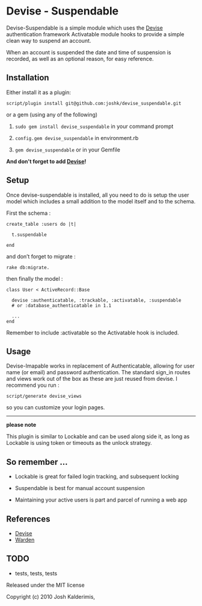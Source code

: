 Devise - Suspendable
=================

Devise-Suspendable is a simple module which uses the [Devise](http://github.com/plataformatec/devise) authentication framework Activatable module hooks to provide a simple clean way to suspend an account.

When an account is suspended the date and time of suspension is recorded, as well as an optional reason, for easy reference.


Installation
------------

Either install it as a plugin:

    script/plugin install git@github.com:joshk/devise_suspendable.git

or a gem (using any of the following)

1. `sudo gem install devise_suspendable` in your command prompt

2. `config.gem devise_suspendable` in environment.rb

3. `gem devise_suspendable` or in your Gemfile


**And don't forget to add [Devise](http://github.com/plataformatec/devise)!**


Setup
-----

Once devise-suspendable is installed, all you need to do is setup the user model which includes a small addition to the model itself and to the schema.

First the schema :

    create_table :users do |t|

      t.suspendable

    end

and don’t forget to migrate :

    rake db:migrate.

then finally the model :

    class User < ActiveRecord::Base

      devise :authenticatable, :trackable, :activatable, :suspendable
      # or :database_authenticatable in 1.1

      ...
    end

Remember to include :activatable so the Activatable hook is included.


Usage
-----

Devise-Imapable works in replacement of Authenticatable, allowing for user name (or email) and password authentication. The standard sign\_in routes and views work out of the box as these are just reused from devise. I recommend you run :

    script/generate devise_views

so you can customize your login pages.

------------------------------------------------------------

**please note**

This plugin is similar to Lockable and can be used along side it, as long as Lockable is using token or timeouts as the unlock strategy.


So remember ...
---------------

- Lockable is great for failed login tracking, and subsequent locking

- Suspendable is best for manual account suspension

- Maintaining your active users is part and parcel of running a web app


References
----------

* [Devise](http://github.com/plataformatec/devise)
* [Warden](http://github.com/hassox/warden)


TODO
----

- tests, tests, tests



Released under the MIT license

Copyright (c) 2010 Josh Kalderimis,
